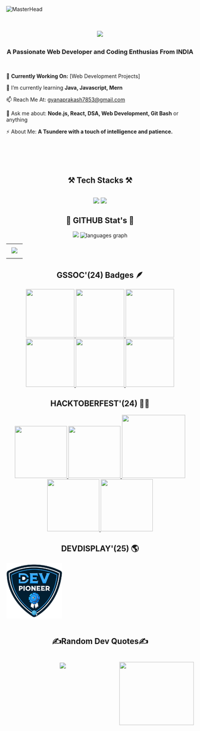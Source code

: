 ![MasterHead](https://user-images.githubusercontent.com/74038190/225813708-98b745f2-7d22-48cf-9150-083f1b00d6c9.gif)
<h1 align="center">
<img src="https://readme-typing-svg.herokuapp.com/?font=Righteous&size=38&center=true&vCenter=true&width=510&height=80&duration=3800&lines=Hi+There!+👋;+I'm+Gyana+Prakash+Sahoo;"/>
</h1>
<h3 align="center"> A Passionate Web Developer and Coding Enthusias From INDIA </h3>
<br>


🔭 **Currently Working On:** [Web Development Projects]
 
🌱 I’m currently learning **Java, Javascript, Mern**

📫 Reach Me At: [gyanaprakash7853@gmail.com](mailto:gyanaprakash7853@gmail.com)
  
💬 Ask me about: **Node.js, React, DSA, Web Development, Git Bash** or anything

⚡ About Me: **A Tsundere with a touch of intelligence and patience.**

###
<br><br>
<br>
<h2 align="center">⚒️ Tech Stacks ⚒️</h2>
<br>
<div align="center">
    <img src="https://skillicons.dev/icons?i=react,bootstrap,stackoverflow,html,css,vscode,github,figma,tailwind,git,r,jquery,threejs,ae" />
    <img src="https://skillicons.dev/icons?i=nodejs,python,bash,javascript,typescript,express,idea,mongodb,c,java,nextjs,mysql,eclipse" /><br>
</div>

###
<h2 align="center">🌟 GITHUB Stat's 🌟</h2>
<div align="center">
<img src="https://github-readme-stats.vercel.app/api?username=GyanaPrakashSahoo7853&theme=chartreuse-dark&show_icons=true" height="150px"/>
<img src="https://github-readme-stats.vercel.app/api/top-langs/?username=GyanaPrakashSahoo7853&layout=compact&theme=chartreuse-dark&hide_border=false_border=false" height="148px" alt="languages graph"  />
  <br>
 </div>
 
 <table width="80%" align="center">
<tr>
<td>
  <img src="https://github-readme-activity-graph.vercel.app/graph?username=GyanaPrakashSahoo7853&theme=github-compact&point=#7fff00&area=true&hide_border=true" style="margin: 7px;" />
 </td>
</tr>
</table>

###
<h2 align="center"> GSSOC'(24) Badges 🪶 </h2>
<div class="badges">
<div style='display:flex; align-items:center; gap: 10px;' align='center'> <a href="https://gssoc.girlscript.tech/leaderboard">
<img src="https://raw.githubusercontent.com/GSSoC24/Postman-Challenge/main/docs/assets/Postman%20White.png" width="130px" height="130px" />
<img src="https://raw.githubusercontent.com/GSSoC24/Postman-Challenge/main/docs/assets/1.png" width="130px" height="130px" />
<img src="https://raw.githubusercontent.com/GSSoC24/Postman-Challenge/main/docs/assets/2.png" width="130px" height="130px" />
<img src="https://raw.githubusercontent.com/GSSoC24/Postman-Challenge/main/docs/assets/3.png" width="130px" height="130px" />
<img src="https://raw.githubusercontent.com/GSSoC24/Postman-Challenge/main/docs/assets/4.png" width="130px" height="130px" />
<img src="https://raw.githubusercontent.com/GSSoC24/Postman-Challenge/main/docs/assets/5.png" width="130px" height="130px" /> 
</a>
</div>
</div>

###
<h2 align="center"> HACKTOBERFEST'(24) 👨‍💻 </h2>
<div style="display:flex; align-items:center; gap:20px;" align='center'> <a href="https://hacktoberfest.com/profile/">
<img src="https://assets.holopin.io/hf2024levels/level1-sloth-terminal-tea-0-0-0.webp" width="140px" height="140px"/>
<img src="https://assets.holopin.io/hf2024levels/level2-sloth-terminal-tea-hoodie-0-0.webp" width="140px" height="140px"/>
<img src="https://assets.holopin.io/eyJidWNrZXQiOiJob2xvcGluLWFzc2V0cyIsImtleSI6ImFzc2V0cy9jbDd0ZDhncDUwMTMyMDlrMHd1OHFlNHg5IiwiZWRpdHMiOnsicm90YXRlIjpudWxsfX0=" width="170px" height="170px"/>
<img src="https://assets.holopin.io/hf2024levels/level3-sloth-code-coffee-shirt-witch-0.webp" width="140px" height="140px"/>
<img src="https://assets.holopin.io/hf2024levels/level4-sloth-code-coffee-shirt-witch-eclipse.webp" width="140px" height="140px"/>
</a></div>

###
<h2 align="center"> DEVDISPLAY'(25) 🌎 </h2>
<div style="display:flex; align-items:center; gap:20px;" align='center'> 
<img src="https://github.com/GyanaPrakashSahoo7853/GyanaPrakashSahoo7853/blob/29f9ee2153fd3784d042431846686b147388e6d3/DevPioneer.png" width="150px" height="150px"/>
</div>

<br>
<div align="center">
 <h2>✍️Random Dev Quotes✍️</h2>
  <br>
  <img align="center" src="https://quotes-github-readme.vercel.app/api?type=horizontal&theme=chartreuse-dark"/>
 <img align="right" height="170px" width="200px" src="https://user-images.githubusercontent.com/74038190/235224431-e8c8c12e-6826-47f1-89fb-2ddad83b3abf.gif"
</div>
<br clear="both">
